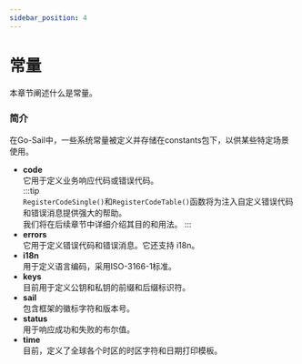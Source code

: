 ```yaml
---
sidebar_position: 4
---
```


# 常量  
本章节阐述什么是常量。  
### 简介  
在Go-Sail中，一些系统常量被定义并存储在constants包下，以供某些特定场景使用。  
- **code**  
它用于定义业务响应代码或错误代码。  
    :::tip  
    `RegisterCodeSingle()`和`RegisterCodeTable()`函数将为注入自定义错误代码和错误消息提供强大的帮助。  
    我们将在后续章节中详细介绍其目的和用法。
    :::  
- **errors**  
它用于定义错误代码和错误消息。它还支持 i18n。  
- **i18n**  
用于定义语言编码，采用ISO-3166-1标准。  
- **keys**  
目前用于定义公钥和私钥的前缀和后缀标识符。  
- **sail**  
包含框架的徽标字符和版本号。  
- **status**  
用于响应成功和失败的布尔值。  
- **time**  
目前，定义了全球各个时区的时区字符和日期打印模板。  